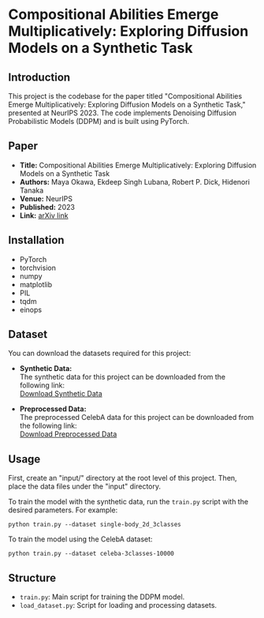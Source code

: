 # Compositional Abilities Emerge Multiplicatively: Exploring Diffusion Models on a Synthetic Task 

## Introduction
This project is the codebase for the paper titled "Compositional Abilities Emerge Multiplicatively: Exploring Diffusion Models on a Synthetic Task," presented at NeurIPS 2023. The code implements Denoising Diffusion Probabilistic Models (DDPM) and is built using PyTorch.

## Paper
- **Title:** Compositional Abilities Emerge Multiplicatively: Exploring Diffusion Models on a Synthetic Task 
- **Authors:** Maya Okawa, Ekdeep Singh Lubana, Robert P. Dick, Hidenori Tanaka 
- **Venue:** NeurIPS 
- **Published:** 2023 
- **Link:** [arXiv link](https://arxiv.org/abs/2310.09336)

## Installation
- PyTorch
- torchvision
- numpy
- matplotlib
- PIL
- tqdm
- einops

## Dataset 

You can download the datasets required for this project: 

- **Synthetic Data:**  
  The synthetic data for this project can be downloaded from the following link:  
  [Download Synthetic Data](#add-your-link-here)

- **Preprocessed Data:**  
  The preprocessed CelebA data for this project can be downloaded from the following link:  
  [Download Preprocessed Data](#add-your-link-here)


## Usage
First, create an "input/" directory at the root level of this project. Then, place the data files under the "input" directory.

To train the model with the synthetic data, run the `train.py` script with the desired parameters. For example:

`python train.py --dataset single-body_2d_3classes`

To train the model using the CelebA dataset:

`python train.py --dataset celeba-3classes-10000`

## Structure
- `train.py`: Main script for training the DDPM model.
- `load_dataset.py`: Script for loading and processing datasets.


